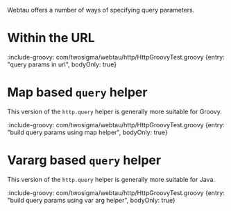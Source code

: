 Webtau offers a number of ways of specifying query parameters.

# Within the URL

:include-groovy: com/twosigma/webtau/http/HttpGroovyTest.groovy {entry: "query params in url", bodyOnly: true}

# Map based `query` helper

This version of the `http.query` helper is generally more suitable for Groovy.

:include-groovy: com/twosigma/webtau/http/HttpGroovyTest.groovy {entry: "build query params using map helper", bodyOnly: true}

# Vararg based `query` helper

This version of the `http.query` helper is generally more suitable for Java.

:include-groovy: com/twosigma/webtau/http/HttpGroovyTest.groovy {entry: "build query params using var arg helper", bodyOnly: true}
